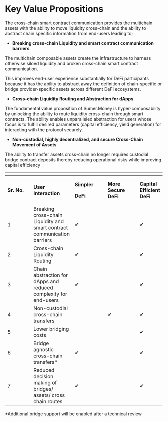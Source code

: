 # Key Value Propositions

The cross-chain smart contract communication provides the multichain assets with the ability to move liquidity cross-chain and the ability to abstract chain specific information from end-users leading to;

* **Breaking cross-chain Liquidity and smart contract communication barriers**

The multichain composable assets create the infrastructure to harness otherwise siloed liquidity and broken cross-chain smart contract communication.&#x20;

This improves end-user experience substantially for DeFi participants because it has the ability to abstract away the definition of chain-specific or bridge provider-specific assets across different DeFi ecosystems.

* **Cross-chain Liquidity Routing and Abstraction for dApps**

The fundamental value proposition of Sumer.Money is hyper-composability by unlocking the ability to route liquidity cross-chain through smart contracts. The ability enables unparalleled abstraction for users whose focus is to fulfill desired parameters (capital efficiency, yield generation) for interacting with the protocol securely.

* **Non-custodial, highly decentralized, and secure Cross-Chain Movement of Assets**

The ability to transfer assets cross-chain no longer requires custodial bridge contract deposits thereby reducing operational risks while improving capital efficiency



<table data-header-hidden><thead><tr><th width="150"></th><th></th><th width="150"></th><th width="150"></th><th></th></tr></thead><tbody><tr><td><strong>Sr. No.</strong></td><td><strong>User Interaction</strong></td><td><p><strong>Simpler</strong> </p><p><strong>DeFi</strong></p></td><td><strong>More Secure DeFi</strong></td><td><strong>Capital Efficient DeFi</strong> </td></tr><tr><td>1</td><td>Breaking cross-chain Liquidity and smart contract communication barriers</td><td>✔</td><td></td><td>✔</td></tr><tr><td>2</td><td>Cross-chain Liquidity Routing</td><td>✔</td><td></td><td>✔</td></tr><tr><td>3</td><td>Chain abstraction for dApps and reduced complexity for end-users</td><td>✔</td><td></td><td>✔</td></tr><tr><td>4</td><td>Non-custodial cross-chain transfers</td><td></td><td>✔</td><td>✔</td></tr><tr><td>5</td><td>Lower bridging costs</td><td></td><td></td><td>✔</td></tr><tr><td>6</td><td>Bridge agnostic cross-chain transfers*</td><td>✔</td><td></td><td>✔</td></tr><tr><td>7</td><td>Reduced decision making of bridges/ assets/ cross chain routes</td><td>✔</td><td></td><td>✔</td></tr></tbody></table>

\*Additional bridge support will be enabled after a technical review
